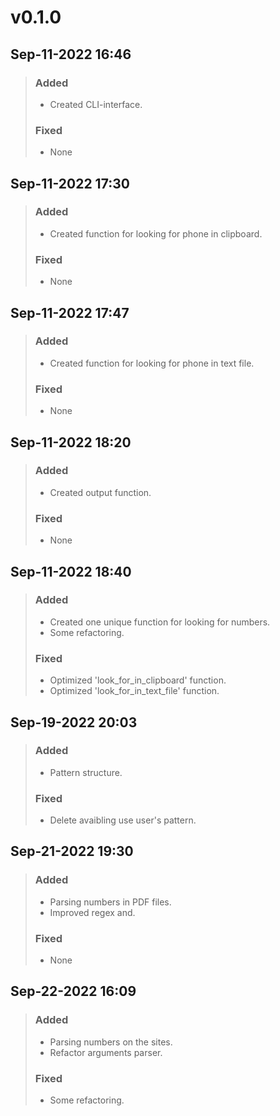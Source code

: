 # v0.1.0
## Sep-11-2022 16:46
> ### Added
> * Created CLI-interface.
> ### Fixed
> * None

## Sep-11-2022 17:30
> ### Added
> * Created function for looking for phone in clipboard.
> ### Fixed
> * None

## Sep-11-2022 17:47
> ### Added
> * Created function for looking for phone in text file.
> ### Fixed
> * None

## Sep-11-2022 18:20
> ### Added
> * Created output function.
> ### Fixed
> * None

## Sep-11-2022 18:40
> ### Added
> * Created one unique function for looking for numbers.
> * Some refactoring.
> ### Fixed
> * Optimized 'look_for_in_clipboard' function.
> * Optimized 'look_for_in_text_file' function.

## Sep-19-2022 20:03
> ### Added
> * Pattern structure.
> ### Fixed
> * Delete avaibling use user's pattern.

## Sep-21-2022 19:30
> ### Added
> * Parsing numbers in PDF files.
> * Improved regex and.
> ### Fixed
> * None

## Sep-22-2022 16:09
> ### Added
> * Parsing numbers on the sites.
> * Refactor arguments parser.
> ### Fixed
> * Some refactoring.

